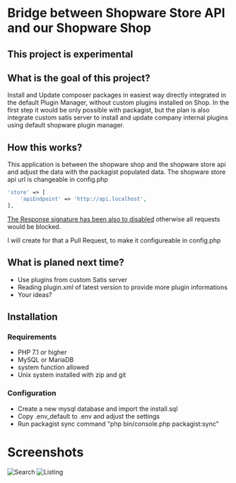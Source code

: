 # Bridge between Shopware Store API and our Shopware Shop

## This project is experimental

## What is the goal of this project?

Install and Update composer packages in easiest way directly integrated in the default Plugin Manager, without custom plugins installed on Shop.
In the first step it would be only possible with packagist, but the plan is also integrate custom satis server to install and update company internal plugins using default shopware plugin manager.


## How this works?

This application is between the shopware shop and the shopware store api and adjust the data with the packagist populated data.
The shopware store api url is changeable in config.php

```php
'store' => [
    'apiEndpoint' => 'http://api.localhost',
],
```
[The Response signature has been also to disabled](https://github.com/shopware/shopware/blob/5.3/engine/Shopware/Bundle/PluginInstallerBundle/StoreClient.php#L524) otherwise all requests would be blocked.

I will create for that a Pull Request, to make it configureable in config.php

## What is planed next time?
* Use plugins from custom Satis server
* Reading plugin.xml of latest version to provide more plugin informations
* Your ideas?

## Installation

### Requirements 
* PHP 7.1 or higher
* MySQL or MariaDB
* system function allowed
* Unix system installed with zip and git

### Configuration

* Create a new mysql database and import the install.sql
* Copy .env_default to .env and adjust the settings
* Run packagist sync command "php bin/console.php packagist:sync"

# Screenshots
![Search](https://i.imgur.com/JQ7eWmX.png)
![Listing](https://i.imgur.com/wuJ6Fnu.png)